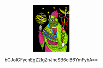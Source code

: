 <div align="center">
  <img width = "23%" src="https://github.com/KTN1990/KTN1990/blob/main/107.png">
  <p>bGJoIGFycnEgZ2IgZnJhcSB6ciB6YmFybA==</p>
</div>

<!--
**KTN1990/KTN1990** is a ✨ _special_ ✨ repository because its `README.md` (this file) appears on your GitHub profile.

Here are some ideas to get you started:

- 🔭 I’m currently working on ...
- 🌱 I’m currently learning ...
- 👯 I’m looking to collaborate on ...
- 🤔 I’m looking for help with ...
- 💬 Ask me about ...
- 📫 How to reach me: ...
- 😄 Pronouns: ...
- ⚡ Fun fact: ...
-->
